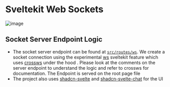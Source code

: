 # Sveltekit Web Sockets

![image](https://github.com/user-attachments/assets/55f633a7-21f4-4723-9223-afdde16cd0e7)

## Socket Server Endpoint Logic
- The socket server endpoint can be found at [`src/routes/ws`](https://github.com/cliffordkleinsr/websockets/src/routes/ws/+server.ts). We create a socket connection using the experimental [ws](https://github.com/sveltejs/kit/pull/12973) sveltekit feature which uses [crossws](https://crossws.unjs.io/) under the hood
. Please look at the comments on the server endpoint to understand the logic and refer to crossws for documentation. The Endpoint is served on the root page file
- The project also uses [shadcn-svelte](https://next.shadcn-svelte.com/) and [shadcn-svelte-chat](https://shadcn-svelte-chat.vercel.app/) for the UI
